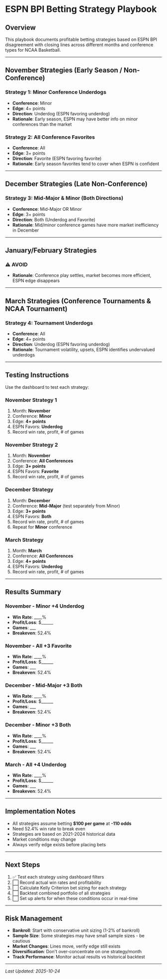 # ESPN BPI Betting Strategy Playbook

## Overview
This playbook documents profitable betting strategies based on ESPN BPI disagreement with closing lines across different months and conference types for NCAA Basketball.

---

## November Strategies (Early Season / Non-Conference)

### Strategy 1: Minor Conference Underdogs
- **Conference**: Minor
- **Edge**: 4+ points
- **Direction**: Underdog (ESPN favoring underdog)
- **Rationale**: Early season, ESPN may have better info on minor conferences than the market

### Strategy 2: All Conference Favorites
- **Conference**: All
- **Edge**: 3+ points
- **Direction**: Favorite (ESPN favoring favorite)
- **Rationale**: Early season favorites tend to cover when ESPN is confident

---

## December Strategies (Late Non-Conference)

### Strategy 3: Mid-Major & Minor (Both Directions)
- **Conference**: Mid-Major OR Minor
- **Edge**: 3+ points
- **Direction**: Both (Underdog and Favorite)
- **Rationale**: Mid/minor conference games have more market inefficiency in December

---

## January/February Strategies

### ⚠️ AVOID
- **Rationale**: Conference play settles, market becomes more efficient, ESPN edge disappears

---

## March Strategies (Conference Tournaments & NCAA Tournament)

### Strategy 4: Tournament Underdogs
- **Conference**: All
- **Edge**: 4+ points
- **Direction**: Underdog (ESPN favoring underdog)
- **Rationale**: Tournament volatility, upsets, ESPN identifies undervalued underdogs

---

## Testing Instructions

Use the dashboard to test each strategy:

### November Strategy 1
1. Month: **November**
2. Conference: **Minor**
3. Edge: **4+ points**
4. ESPN Favors: **Underdog**
5. Record win rate, profit, # of games

### November Strategy 2
1. Month: **November**
2. Conference: **All Conferences**
3. Edge: **3+ points**
4. ESPN Favors: **Favorite**
5. Record win rate, profit, # of games

### December Strategy
1. Month: **December**
2. Conference: **Mid-Major** (test separately from Minor)
3. Edge: **3+ points**
4. ESPN Favors: **Both**
5. Record win rate, profit, # of games
6. Repeat for **Minor** conference

### March Strategy
1. Month: **March**
2. Conference: **All Conferences**
3. Edge: **4+ points**
4. ESPN Favors: **Underdog**
5. Record win rate, profit, # of games

---

## Results Summary

### November - Minor +4 Underdog
- **Win Rate**: ____%
- **Profit/Loss**: $______
- **Games**: ___
- **Breakeven**: 52.4%

### November - All +3 Favorite
- **Win Rate**: ____%
- **Profit/Loss**: $______
- **Games**: ___
- **Breakeven**: 52.4%

### December - Mid-Major +3 Both
- **Win Rate**: ____%
- **Profit/Loss**: $______
- **Games**: ___
- **Breakeven**: 52.4%

### December - Minor +3 Both
- **Win Rate**: ____%
- **Profit/Loss**: $______
- **Games**: ___
- **Breakeven**: 52.4%

### March - All +4 Underdog
- **Win Rate**: ____%
- **Profit/Loss**: $______
- **Games**: ___
- **Breakeven**: 52.4%

---

## Implementation Notes

- All strategies assume betting **$100 per game** at **-110 odds**
- Need 52.4% win rate to break even
- Strategies are based on 2021-2024 historical data
- Market conditions may change
- Always verify edge exists before placing bets

---

## Next Steps

1. ✅ Test each strategy using dashboard filters
2. ⬜ Record actual win rates and profitability
3. ⬜ Calculate Kelly Criterion bet sizing for each strategy
4. ⬜ Backtest combined portfolio of all strategies
5. ⬜ Set up alerts for when these conditions occur in real-time

---

## Risk Management

- **Bankroll**: Start with conservative unit sizing (1-2% of bankroll)
- **Sample Size**: Some strategies may have small sample sizes - be cautious
- **Market Changes**: Lines move, verify edge still exists
- **Diversification**: Don't over-concentrate on one strategy/month
- **Track Performance**: Monitor actual results vs historical backtest

---

*Last Updated: 2025-10-24*
